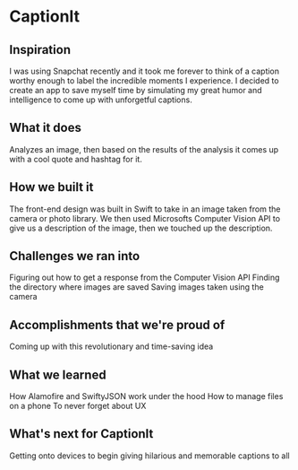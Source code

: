 # CaptionIt
## Inspiration
I was using Snapchat recently and it took me forever to think of a caption worthy enough to label the incredible moments I experience. I decided to create an app to save myself time by simulating my great humor and intelligence to come up with unforgetful captions.

## What it does
Analyzes an image, then based on the results of the analysis it comes up with a cool quote and hashtag for it.

## How we built it
The front-end design was built in Swift to take in an image taken from the camera or photo library. We then used Microsofts Computer Vision API to give us a description of the image, then we touched up the description.

## Challenges we ran into
Figuring out how to get a response from the Computer Vision API
Finding the directory where images are saved
Saving images taken using the camera

## Accomplishments that we're proud of
Coming up with this revolutionary and time-saving idea

## What we learned
How Alamofire and SwiftyJSON work under the hood
How to manage files on a phone
To never forget about UX

## What's next for CaptionIt
Getting onto devices to begin giving hilarious and memorable captions to all
